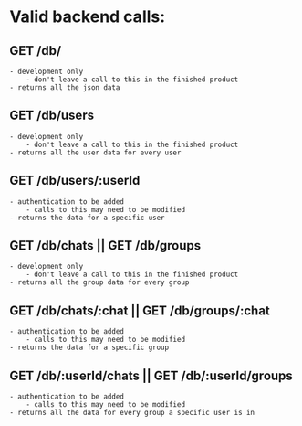# Valid backend calls:

## GET /db/
    - development only
        - don't leave a call to this in the finished product
    - returns all the json data

## GET /db/users
    - development only
        - don't leave a call to this in the finished product
    - returns all the user data for every user

## GET /db/users/:userId
    - authentication to be added
        - calls to this may need to be modified
    - returns the data for a specific user

## GET /db/chats || GET /db/groups
    - development only
        - don't leave a call to this in the finished product
    - returns all the group data for every group

## GET /db/chats/:chat || GET /db/groups/:chat
    - authentication to be added
        - calls to this may need to be modified
    - returns the data for a specific group

## GET /db/:userId/chats || GET /db/:userId/groups
    - authentication to be added
        - calls to this may need to be modified
    - returns all the data for every group a specific user is in
